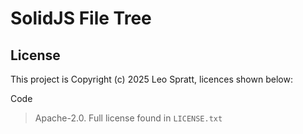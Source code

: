# SolidJS File Tree

## License
This project is Copyright (c) 2025 Leo Spratt, licences shown below:

Code

> Apache-2.0. Full license found in `LICENSE.txt`
